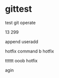 # gittest
test git operate

13
299

append useradd


hotfix command
b hotfix


tttttt
ooob hotfix


agin
